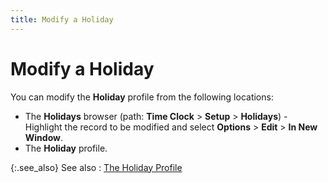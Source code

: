 ```yaml
---
title: Modify a Holiday
---
```


# Modify a Holiday


You can modify the **Holiday** profile  from the following locations:

- The **Holidays**  browser (path: **Time Clock** >  **Setup** > **Holidays**)  - Highlight the record to be modified and select **Options**  > **Edit** > **In 
 New Window**.
- The **Holiday**  profile.



{:.see_also}
See also
: [The Holiday Profile]({{site.tc_baseurl}}/employees/holidays/the_holidays_profile.html)
